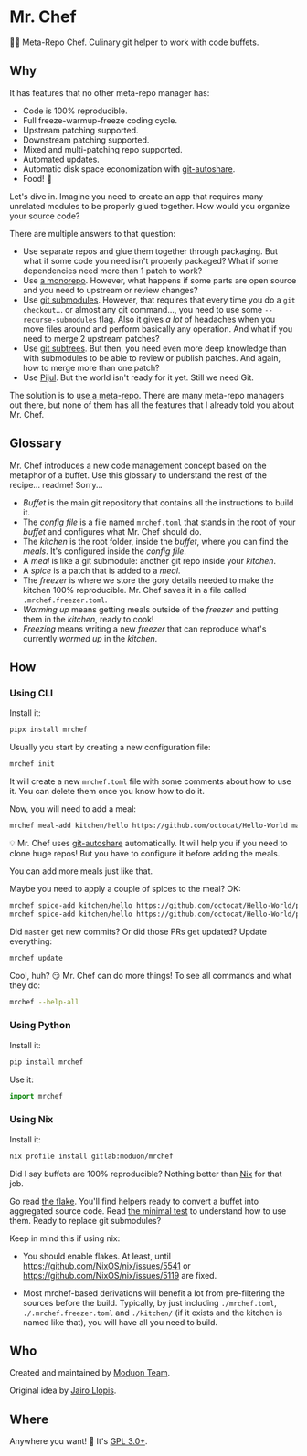 # Mr. Chef

👨‍🍳 Meta-Repo Chef. Culinary git helper to work with code buffets.

## Why

It has features that no other meta-repo manager has:

-   Code is 100% reproducible.
-   Full freeze-warmup-freeze coding cycle.
-   Upstream patching supported.
-   Downstream patching supported.
-   Mixed and multi-patching repo supported.
-   Automated updates.
-   Automatic disk space economization with [git-autoshare][].
-   Food! 🥘

Let's dive in. Imagine you need to create an app that requires many unrelated modules to
be properly glued together. How would you organize your source code?

There are multiple answers to that question:

-   Use separate repos and glue them together through packaging. But what if some code
    you need isn't properly packaged? What if some dependencies need more than 1 patch
    to work?
-   Use [a monorepo](https://en.wikipedia.org/wiki/Monorepo). However, what happens if
    some parts are open source and you need to upstream or review changes?
-   Use [git submodules](https://git-scm.com/book/en/v2/Git-Tools-Submodules). However,
    that requires that every time you do a `git checkout`... or almost any git
    command..., you need to use some `--recurse-submodules` flag. Also it gives _a lot_
    of headaches when you move files around and perform basically any operation. And
    what if you need to merge 2 upstream patches?
-   Use [git subtrees](https://www.atlassian.com/git/tutorials/git-subtree). But then,
    you need even more deep knowledge than with submodules to be able to review or
    publish patches. And again, how to merge more than one patch?
-   Use [Pijul](https://pijul.org/posts/2022-01-07-monorepos/). But the world isn't
    ready for it yet. Still we need Git.

The solution is to [use a meta-repo](https://notes.burke.libbey.me/metarepo/). There are
many meta-repo managers out there, but none of them has all the features that I already
told you about Mr. Chef.

## Glossary

Mr. Chef introduces a new code management concept based on the metaphor of a buffet. Use
this glossary to understand the rest of the recipe... readme! Sorry...

-   _Buffet_ is the main git repository that contains all the instructions to build it.
-   The _config file_ is a file named `mrchef.toml` that stands in the root of your
    _buffet_ and configures what Mr. Chef should do.
-   The _kitchen_ is the root folder, inside the _buffet_, where you can find the
    _meals_. It's configured inside the _config file_.
-   A _meal_ is like a git submodule: another git repo inside your _kitchen_.
-   A _spice_ is a patch that is added to a _meal_.
-   The _freezer_ is where we store the gory details needed to make the kitchen 100%
    reproducible. Mr. Chef saves it in a file called `.mrchef.freezer.toml`.
-   _Warming up_ means getting meals outside of the _freezer_ and putting them in the
    _kitchen_, ready to cook!
-   _Freezing_ means writing a new _freezer_ that can reproduce what's currently _warmed
    up_ in the _kitchen_.

## How

### Using CLI

Install it:

```sh
pipx install mrchef
```

Usually you start by creating a new configuration file:

```sh
mrchef init
```

It will create a new `mrchef.toml` file with some comments about how to use it. You can
delete them once you know how to do it.

Now, you will need to add a meal:

```sh
mrchef meal-add kitchen/hello https://github.com/octocat/Hello-World master
```

💡 Mr. Chef uses [git-autoshare][] automatically. It will help you if you need to clone
huge repos! But you have to configure it before adding the meals.

You can add more meals just like that.

Maybe you need to apply a couple of spices to the meal? OK:

```sh
mrchef spice-add kitchen/hello https://github.com/octocat/Hello-World/pull/2256
mrchef spice-add kitchen/hello https://github.com/octocat/Hello-World/pull/34
```

Did `master` get new commits? Or did those PRs get updated? Update everything:

```sh
mrchef update
```

Cool, huh? 😏 Mr. Chef can do more things! To see all commands and what they do:

```sh
mrchef --help-all
```

### Using Python

Install it:

```sh
pip install mrchef
```

Use it:

```python
import mrchef
```

### Using Nix

Install it:

```sh
nix profile install gitlab:moduon/mrchef
```

Did I say buffets are 100% reproducible? Nothing better than [Nix](https://nixos.org/)
for that job.

Go read [the flake](./flake.nix). You'll find helpers ready to convert a buffet into
aggregated source code. Read [the minimal test](./tests/nix/testMinimal.nix) to
understand how to use them. Ready to replace git submodules?

Keep in mind this if using nix:

-   You should enable flakes. At least, until https://github.com/NixOS/nix/issues/5541
    or https://github.com/NixOS/nix/issues/5119 are fixed.

-   Most mrchef-based derivations will benefit a lot from pre-filtering the sources
    before the build. Typically, by just including `./mrchef.toml`,
    `./.mrchef.freezer.toml` and `./kitchen/` (if it exists and the kitchen is named
    like that), you will have all you need to build.

## Who

Created and maintained by [Moduon Team](https://www.moduon.team/).

Original idea by [Jairo Llopis](https://www.recallstack.icu/).

## Where

Anywhere you want! 🎁 It's [GPL 3.0+](./LICENSE).

[git-autoshare]: https://github.com/acsone/git-autoshare
